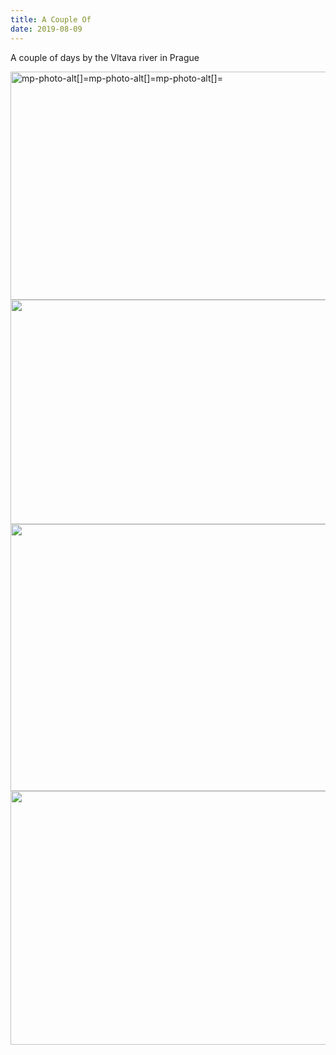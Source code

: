 ```yaml
---
title: A Couple Of
date: 2019-08-09
---
```


<p>A couple of days by the Vltava river in Prague</p>
<p><img src="https://JoshNicholas.micro.blog/uploads/2019/6221f380ef.jpg" width="600" height="365" alt="mp-photo-alt[]=mp-photo-alt[]=mp-photo-alt[]=" /><img src="https://JoshNicholas.micro.blog/uploads/2019/abf4453810.jpg" width="600" height="359" alt="" /><img src="https://JoshNicholas.micro.blog/uploads/2019/53058416f0.jpg" width="600" height="427" alt="" /><img src="https://JoshNicholas.micro.blog/uploads/2019/add3169b8c.jpg" width="600" height="406" alt="" /></p>